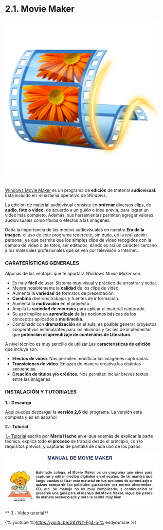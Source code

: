 # 2.1. Movie Maker


![Fig 3.9 windows-movie-maker-2012.softonic.com Licencia Creative Commons](img/windows-movie-maker.png)


 

[Windows Movie Maker](http://www.windows-movie-maker.org/es/) es un programa de **edición** de material **audiovisual**. Está incluido en  el sistema operativo de _Windows_.

La edición de material audiovisual consiste en **ordenar** diversos clips, de **audio, foto o video**, de acuerdo a un guión o idea previa, para lograr un vídeo más completo. Además, sus herramientas permiten agregar valores audiovisuales como títulos o efectos a las imágenes.

Dada la importancia de los medios audiovisuales en nuestra **Era de la imagen**, el uso de este programa repercute, sin duda, en la realización personal, ya que permite que los simples clips de vídeo recogidos con la cámara de video o de fotos, ser editados, dándoles así un carácter cercano a los materiales profesionales que se ven por televisión o Internet.

### CARATERÍSTICAS GENERALES

Algunas de las ventajas que te aportará _Windows Movie Maker_ son:

*   Es muy **fácil** de usar. Sistema muy visual y práctico de arrastrar y soltar.
*   Mejora notablemente la **calidad** de los clips de vídeo.
*   Aumenta la **variedad** de formatos de presentación.
*   **Combina** diversos trabajos y fuentes de información.
*   Aumenta la **motivación** en el proyecto.
*   Amplía la **variedad de recursos** para aplicar al material capturado.
*   Su uso implica un **aprendizaje** de las nociones básicas de los conceptos aplicados a **multimedia**.
*   Combinado con **dramatización** en el aula, es posible generar proyectos cooperativos estimulantes para los alumnos y fáciles de implementar que **potencian el aprendizaje de contenidos de Literatura**.

A nivel técnico es muy sencillo de utilizar.Las c**aracterísticas de edición** que incluye son.

*   **Efectos de vídeo**. Nos permiten modificar las imágenes capturadas.
*   **Transiciones de vídeo**. Enlazan de manera creativa las distintas secuencias.
*   **Creación de títulos y/o créditos**. Nos permiten incluir breves textos entre las imágenes.

### INSTALACIÓN Y TUTORIALES  

**1.- Descarga**

[Aquí](http://www.windows-movie-maker.org/es/) puedes descargar la **versión 2,6** del programa. La versión está completa y es en español.

**2.- Tutorial**

[1.- Tutorial](http://toolteca.files.wordpress.com/2011/03/manual_movie_maker.pdf) escrito por **Maria Hacho** en el que además de explicar la parte técnica, explica todo **el proceso** de trabajo desde el principio, con lo requisitos previos, y capturas de pantalla de cada uno de los pasos.


![Fig 3.10 Manual de movie maker Maria Haro](img/manual_movie_maker.JPG)




** 3.- Video tutorial**

{% youtube %}https://youtu.be/G8YNY-Fg4-o{% endyoutube %}
